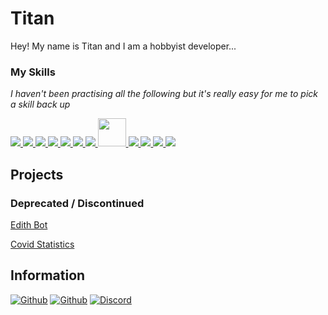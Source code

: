 <h1> Titan </h1>
Hey! My name is Titan and I am a hobbyist developer...

### My Skills
*I haven't been practising all the following but it's really easy for me to pick a skill back up*
<p align="left">
  <a href="https://www.w3schools.com/css/" target="_blank">
    <img src="https://img.icons8.com/color/48/000000/css3.png"/>
  </a>
  <a href="https://www.w3.org/html/" target="_blank">
    <img src="https://img.icons8.com/color/48/000000/html-5--v1.png"/>
  </a>
  <a href="https://developer.mozilla.org/en-US/docs/Web/JavaScript" target="_blank">
    <img src="https://img.icons8.com/color/48/000000/javascript--v2.png"/>
  </a>
  <a href="https://www.mongodb.com/" target="_blank">
    <img src="https://img.icons8.com/color/48/000000/mongodb.png"/>
  </a>
  <a href="https://nodejs.org" target="_blank">
    <img src="https://img.icons8.com/color/48/000000/nodejs.png"/>
  </a>
   <a href="https://www.python.org" target="_blank">
    <img src="https://img.icons8.com/color/48/000000/python.png"/>
  </a>
  <a href="https://reactjs.org/" target="_blank">
    <img src="https://img.icons8.com/office/48/000000/react.png"/>
  </a>
  <a href="https://en.wikipedia.org/wiki/Lua_(programming_language)" target="_blank">
    <img src="https://upload.wikimedia.org/wikipedia/commons/thumb/c/cf/Lua-Logo.svg/128px-Lua-Logo.svg.png" width="45" height="45"/>
  </a>
  <a href="https://www.adobe.com/nz/creativecloud.html" target="_blank">
    <img src="https://img.icons8.com/color/48/000000/adobe-photoshop--v1.png"/>
  </a>
  <a href="https://www.adobe.com/nz/creativecloud.html" target="_blank">
    <img src="https://img.icons8.com/color/48/000000/adobe-illustrator--v1.png"/>
  </a>
  <a href="https://www.adobe.com/nz/creativecloud.html" target="_blank">
    <img src="https://img.icons8.com/color/48/000000/adobe-after-effects--v1.png"/>
  </a>
  <a href="https://www.adobe.com/nz/creativecloud.html" target="_blank">
     <img src="https://img.icons8.com/color/48/000000/adobe-premiere-pro--v1.png"/>
  </a>
  
</p>

## Projects

### Deprecated / Discontinued 
[Edith Bot](https://top.gg/bot/594667108881661956)

[Covid Statistics](https://top.gg/bot/691528986315980811)

## Information
<p>
	<a href="https://github.com/titandev" target="_blank"><img alt="Github" src="https://img.shields.io/badge/github-%23100000.svg?&style=for-the-badge&logo=github&logoColor=white"/></a>  
  <a href="https://twitter.com/its_titan04" target="_blank"><img alt="Github" src="https://img.shields.io/badge/Its_Titan04-%231DA1F2.svg?style=for-the-badge&logo=Twitter&logoColor=white"/></a>  
	<a href="https://discord.com/users/303734252296732672" target="_blank"><img alt="Discord" src="https://img.shields.io/badge/discord-%237289DA.svg?&style=for-the-badge&logo=discord&logoColor=white"/></a>
</p>
